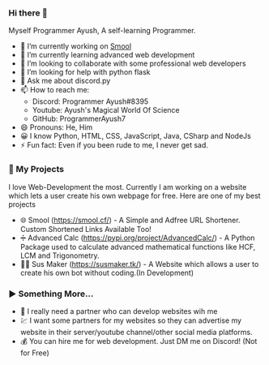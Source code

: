 ### Hi there 👋

Myself Programmer Ayush, A self-learning Programmer.

- 🔭 I’m currently working on [Smool](https://smool.cf/)
- 🌱 I’m currently learning advanced web development
- 👯 I’m looking to collaborate with some professional web developers
- 🤔 I’m looking for help with python flask
- 💬 Ask me about discord.py
- 📫 How to reach me: 
    - Discord: Programmer Ayush#8395
    - Youtube: Ayush's Magical World Of Science
    - GitHub: ProgrammerAyush7
- 😄 Pronouns: He, Him
- 😀 I know Python, HTML, CSS, JavaScript, Java, CSharp and NodeJs
- ⚡ Fun fact: Even if you been rude to me, I never get sad.

### 📝 My Projects
I love Web-Development the most. Currently I am working on a website which lets a user create his own webpage for free. Here are one of my best projects
- 🌐 Smool (https://smool.cf/) - A Simple and Adfree URL Shortener. Custom Shortened Links Available Too!
- ➗ Advanced Calc (https://pypi.org/project/AdvancedCalc/) - A Python Package used to calculate advanced mathematical functions like HCF, LCM and Trigonometry.
- 👨‍💻 Sus Maker (https://susmaker.tk/) - A Website which allows a user to create his own bot without coding.(In Development)

### ▶️ Something More...
- 👬 I really need a partner who can develop websites wih me
- 💹 I want some partners for my websites so they can advertise my website in their server/youtube channel/other social media platforms.
- 💰 You can hire me for web development. Just DM me on Discord! (Not for Free)
